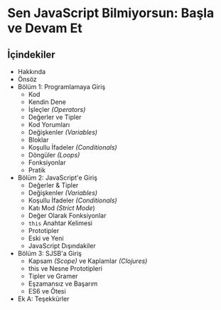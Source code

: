 # Sen JavaScript Bilmiyorsun: Başla ve Devam Et

## İçindekiler

* Hakkında
* Önsöz
* Bölüm 1: Programlamaya Giriş
	* Kod
	* Kendin Dene
	* İşleçler *(Operators)*
	* Değerler ve Tipler
	* Kod Yorumları
	* Değişkenler *(Variables)*
	* Bloklar
	* Koşullu İfadeler *(Conditionals)*
	* Döngüler *(Loops)*
	* Fonksiyonlar
	* Pratik
* Bölüm 2: JavaScript'e Giriş
	* Değerler & Tipler
	* Değişkenler *(Variables)*
	* Koşullu İfadeler *(Conditionals)*
	* Katı Mod *(Strict Mode*)
	* Değer Olarak Fonksiyonlar
	* `this` Anahtar Kelimesi
	* Prototipler
	* Eski ve Yeni
	* JavaScript Dışındakiler
* Bölüm 3: SJSB'a Giriş
	* Kapsam *(Scope)* ve Kaplamlar *(Clojures)*
	* this ve Nesne Prototipleri
	* Tipler ve Gramer
	* Eşzamansız ve Başarım
	* ES6 ve Ötesi
* Ek A: Teşekkürler
